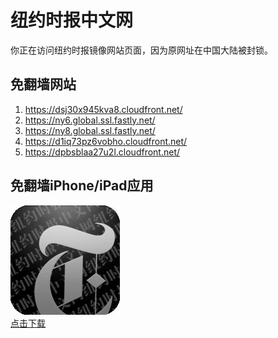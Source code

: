 <h1>纽约时报中文网</h1>
<p>你正在访问纽约时报镜像网站页面，因为原网址在中国大陆被封锁。</p>
<h2>免翻墙网站</h2>
<ol>
<li><a href="https://dsj30x945kva8.cloudfront.net/" target="1">https://dsj30x945kva8.cloudfront.net/</a></li>
<li><a href="https://ny6.global.ssl.fastly.net/" target="2">https://ny6.global.ssl.fastly.net/</a></li>
<li><a href="https://ny8.global.ssl.fastly.net/" target="3">https://ny8.global.ssl.fastly.net/</a></li>
<li><a href="https://d1iq73pz6vobho.cloudfront.net/" target="4">https://d1iq73pz6vobho.cloudfront.net/</a></li>
<li><a href="https://dpbsblaa27u2l.cloudfront.net/" target="5">https://dpbsblaa27u2l.cloudfront.net/</a></li>
</ol>
<h2>免翻墙iPhone/iPad应用</h2>
<p>
	<a href="https://itunes.apple.com/cn/app/niu-yue-shi-bao-zhong-wen-wang/id807498298?mt=8">
		<img src="icon175x175.jpeg" />
		<br/>点击下载
	</a>
</p>
